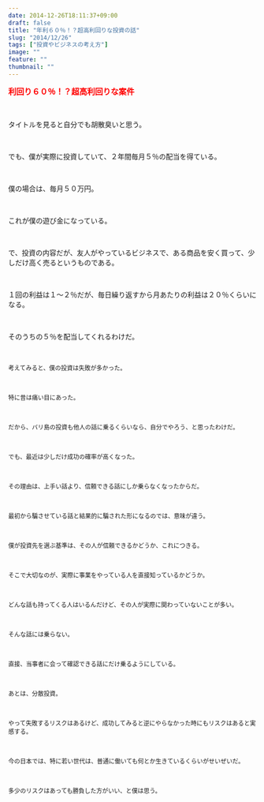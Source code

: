 ```yaml
---
date: 2014-12-26T18:11:37+09:00
draft: false
title: "年利６０％！？超高利回りな投資の話"
slug: "2014/12/26"
tags: ["投資やビジネスの考え方"]
image: ""
feature: ""
thumbnail: ""
---
```

<p><font color="#ff0000" size="3"><strong>利回り６０％！？超高利回りな案件</strong></font></p><br/><p>タイトルを見ると自分でも胡散臭いと思う。</p><br/><p>でも、僕が実際に投資していて、２年間毎月５％の配当を得ている。</p><br/><p>僕の場合は、毎月５０万円。</p><br/><p>これが僕の遊び金になっている。</p><br/><p>で、投資の内容だが、友人がやっているビジネスで、ある商品を安く買って、少しだけ高く売るというものである。</p><br/><p>１回の利益は１～２％だが、毎日繰り返すから月あたりの利益は２０％くらいになる。</p><br/><p>そのうちの５％を配当してくれるわけだ。</p><br/><p><span style="FONT-SIZE: 9pt">考えてみると、僕の投資は失敗が多かった。<span lang="EN-US"><br/></span></span></p><p><span lang="EN-US" style="FONT-SIZE: 9pt"> <br/></span></p><p><span style="FONT-SIZE: 9pt">特に昔は痛い目にあった。<span lang="EN-US"><br/></span></span></p><p><span lang="EN-US" style="FONT-SIZE: 9pt"> <br/></span></p><p><span style="FONT-SIZE: 9pt">だから、バリ島の投資も他人の話に乗るくらいなら、自分でやろう、と思ったわけだ。<span lang="EN-US"><br/></span></span></p><p><span lang="EN-US" style="FONT-SIZE: 9pt"> <br/></span></p><p><span style="FONT-SIZE: 9pt">でも、最近は少しだけ成功の確率が高くなった。<span lang="EN-US"><br/></span></span></p><p><span lang="EN-US" style="FONT-SIZE: 9pt"> <br/></span></p><p><span style="FONT-SIZE: 9pt">その理由は、上手い話より、信頼できる話にしか乗らなくなったからだ。</span></p><p><span style="FONT-SIZE: 9pt"><br/></span></p><p><span style="FONT-SIZE: 9pt">最初から騙させている話と結果的に騙された形になるのでは、意味が違う。<span lang="EN-US"><br/></span></span></p><p><span lang="EN-US" style="FONT-SIZE: 9pt"> <br/></span></p><p><span style="FONT-SIZE: 9pt">僕が投資先を選ぶ基準は、その人が信頼できるかどうか、これにつきる。<span lang="EN-US"><br/></span></span></p><p><span lang="EN-US" style="FONT-SIZE: 9pt"> <br/></span></p><p><span style="FONT-SIZE: 9pt">そこで大切なのが、実際に事業をやっている人を直接知っているかどうか。</span></p><p><span style="FONT-SIZE: 9pt"><br/></span></p><p><span style="FONT-SIZE: 9pt">どんな話も持ってくる人はいるんだけど、その人が実際に関わっていないことが多い。</span></p><p><span style="FONT-SIZE: 9pt"><br/></span></p><p><span style="FONT-SIZE: 9pt">そんな話には乗らない。</span></p><p><span style="FONT-SIZE: 9pt"><br/></span></p><p><span style="FONT-SIZE: 9pt">直接、当事者に会って確認できる話にだけ乗るようにしている。</span></p><p><span style="FONT-SIZE: 9pt"><br/></span></p><p><span style="FONT-SIZE: 9pt">あとは、分散投資。</span></p><p><span style="FONT-SIZE: 9pt"><br/></span></p><p><span style="FONT-SIZE: 9pt">やって失敗するリスクはあるけど、成功してみると逆にやらなかった時にもリスクはあると実感する。</span></p><p><span style="FONT-SIZE: 9pt"><br/></span></p><p><span style="FONT-SIZE: 9pt">今の日本では、特に若い世代は、普通に働いても何とか生きているくらいがせいぜいだ。</span></p><p><span style="FONT-SIZE: 9pt"><br/></span></p><p><span style="FONT-SIZE: 9pt">多少のリスクはあっても勝負した方がいい、と僕は思う。</span></p><p><span style="FONT-SIZE: 9pt"><br/></span></p><p><span lang="EN-US" style="FONT-SIZE: 9pt"><br/></span></p><p><span lang="EN-US" style="FONT-SIZE: 9pt"><br/></span></p><p><span lang="EN-US" style="FONT-SIZE: 9pt"><br/></span></p><p><span lang="EN-US" style="FONT-SIZE: 9pt"> <br/></span></p><p><span style="FONT-SIZE: 9pt; FONT-FAMILY: "ＭＳ 明朝"; mso-bidi-font-family: "Times New Roman"; mso-font-kerning: 1.0pt; mso-ascii-font-family: Century; mso-hansi-font-family: Century; mso-ansi-language: EN-US; mso-fareast-language: JA; mso-bidi-language: AR-SA"><br/></span></p><br/><br/><br/><br/><br/>

